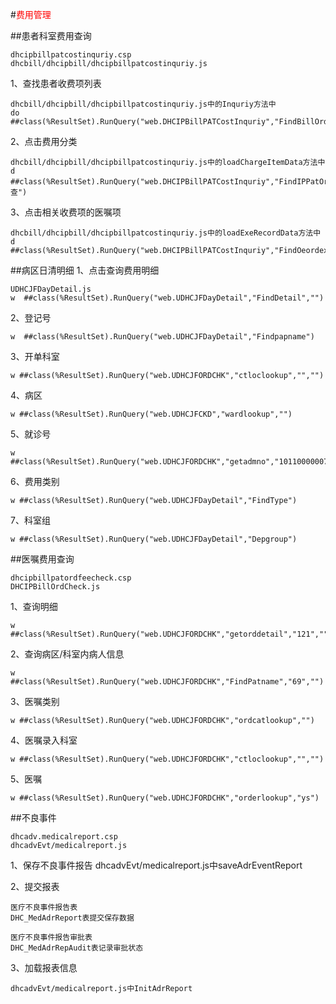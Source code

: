 #<font color=red>费用管理</font>

##患者科室费用查询

	dhcipbillpatcostinquriy.csp   
	dhcbill/dhcipbill/dhcipbillpatcostinquriy.js

1、查找患者收费项列表

	dhcbill/dhcipbill/dhcipbillpatcostinquriy.js中的Inquriy方法中
	do ##class(%ResultSet).RunQuery("web.DHCIPBillPATCostInquriy","FindBillOrderDetail","264630","","","3.110","7")

2、点击费用分类

	dhcbill/dhcipbill/dhcipbillpatcostinquriy.js中的loadChargeItemData方法中
	d ##class(%ResultSet).RunQuery("web.DHCIPBillPATCostInquriy","FindIPPatOrderDetail","","","","1.110","148","检查")

3、点击相关收费项的医嘱项

	dhcbill/dhcipbill/dhcipbillpatcostinquriy.js中的loadExeRecordData方法中
	d ##class(%ResultSet).RunQuery("web.DHCIPBillPATCostInquriy","FindOeordexecFee","27||9","","","3.110","264630")




##病区日清明细
1、点击查询费用明细

	UDHCJFDayDetail.js
	w  ##class(%ResultSet).RunQuery("web.UDHCJFDayDetail","FindDetail","")

2、登记号

	w  ##class(%ResultSet).RunQuery("web.UDHCJFDayDetail","Findpapname")

3、开单科室

	w ##class(%ResultSet).RunQuery("web.UDHCJFORDCHK","ctloclookup","","")

4、病区

	w ##class(%ResultSet).RunQuery("web.UDHCJFCKD","wardlookup","")

5、就诊号

	w ##class(%ResultSet).RunQuery("web.UDHCJFORDCHK","getadmno","101100000079","")

6、费用类别

	w ##class(%ResultSet).RunQuery("web.UDHCJFDayDetail","FindType")

7、科室组

	w ##class(%ResultSet).RunQuery("web.UDHCJFDayDetail","Depgroup")




##医嘱费用查询

	dhcipbillpatordfeecheck.csp
	DHCIPBillOrdCheck.js

1、查询明细

	w ##class(%ResultSet).RunQuery("web.UDHCJFORDCHK","getorddetail","121","","","","","","","0","","","","I")

2、查询病区/科室内病人信息

	w ##class(%ResultSet).RunQuery("web.UDHCJFORDCHK","FindPatname","69","")

3、医嘱类别

	w ##class(%ResultSet).RunQuery("web.UDHCJFORDCHK","ordcatlookup","")

4、医嘱录入科室

	w ##class(%ResultSet).RunQuery("web.UDHCJFORDCHK","ctloclookup","","")

5、医嘱

	w ##class(%ResultSet).RunQuery("web.UDHCJFORDCHK","orderlookup","ys")
	




##不良事件

	dhcadv.medicalreport.csp
	dhcadvEvt/medicalreport.js

1、保存不良事件报告
	dhcadvEvt/medicalreport.js中saveAdrEventReport

2、提交报表

	医疗不良事件报告表
	DHC_MedAdrReport表提交保存数据

	医疗不良事件报告审批表
	DHC_MedAdrRepAudit表记录审批状态

3、加载报表信息

	dhcadvEvt/medicalreport.js中InitAdrReport

